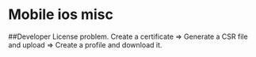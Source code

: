 Mobile ios misc 
==============



##Developer License problem.
Create a certificate => Generate a CSR file and upload => Create a profile and download it.